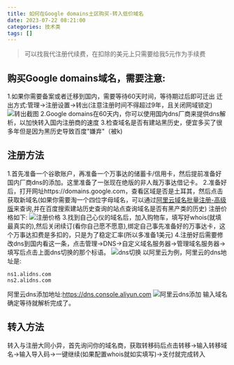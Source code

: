 ```yaml
---
title: 如何在Google domains土区购买-转入低价域名
date: 2023-07-22 08:21:00
categories: 技术类
tags: []
---
```

>可以找我代注册代续费，在扣除的美元上只需要给我5元作为手续费

## 购买Google domains域名，需要注意:
1.如果你需要备案或者迁移到国内，需要等待60天时间，等待期过后即可迁出
迁出方式:管理->注册设置->转出(注意注册时间不得超过9年，且关闭网域锁定)
![转出截图][1]
2.Google domains在60天内，你可以使用国内dns厂商来提供dns解析，以加快转入国内注册商的速度
3.检查域名是否有建站黑历史，便宜多买了很多年但是因为黑历史导致百度"嫌弃"（被k)

## 注册方法
1.首先准备一个谷歌账户，再准备一个万事达的储蓄卡/信用卡，然后提前准备好国内厂商dns的添加。这里准备了一张现在绝版的非人哉万事达借记卡。
2.准备好后，打开网址https://domains.google.com，查看区域是否是土耳其，然后点击获取新域名(如果你需要淘一个四位字母域名，可以通过[阿里云域名批量注册-高级版][2]来查询,并在百度搜索建站历史查询的站点查询域名是否有黑产类的历史)
注册价格如下:
![注册价格][3]
3.找到自己心仪的域名后，加入购物车，填写好whois(就填最真实的),然后关闭续订(看你自己愿不愿意),绑定自己事先准备好的万事达卡，这个万事达扣费是多扣的，只是为了稳定汇率(所以多准备1美元)
4.注册好后需要修改dns到国内看这一条，点击管理->DNS->自定义域名服务器->管理域名服务器->填写后点击上面dns切换的那个标语。
![dns切换][4]
以阿里云为例，阿里云的dns地址是:
```other
ns1.alidns.com
ns2.alidns.com
```
阿里云dns添加地址:https://dns.console.aliyun.com
![阿里云dns添加][5]
输入域名确定等待就解析完成了。

## 转入方法
转入与注册大同小异，首先询问你的域名商，获取转移码后点击转移->输入转移域名->输入导入码->一键继续(如果配置whois就如实填写)->支付就完成转入


  [1]: https://io.nuoyis.net/typecho/uploads/2023/07/3833482251.png
  [2]: https://check.aliyun.com/domain/bulk-search/advance.htm
  [3]: https://io.nuoyis.net/typecho/uploads/2023/07/2327792516.png
  [4]: https://io.nuoyis.net/typecho/uploads/2023/07/3719657598.png
  [5]: https://io.nuoyis.net/typecho/uploads/2023/07/1029961106.png